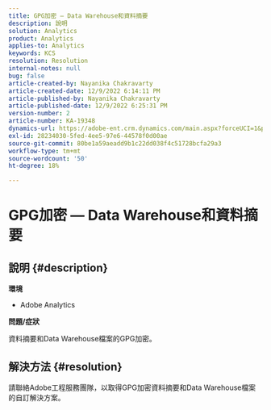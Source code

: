 ```yaml
---
title: GPG加密 — Data Warehouse和資料摘要
description: 說明
solution: Analytics
product: Analytics
applies-to: Analytics
keywords: KCS
resolution: Resolution
internal-notes: null
bug: false
article-created-by: Nayanika Chakravarty
article-created-date: 12/9/2022 6:14:11 PM
article-published-by: Nayanika Chakravarty
article-published-date: 12/9/2022 6:25:31 PM
version-number: 2
article-number: KA-19348
dynamics-url: https://adobe-ent.crm.dynamics.com/main.aspx?forceUCI=1&pagetype=entityrecord&etn=knowledgearticle&id=9e99a045-ed77-ed11-81aa-6045bd006b3d
exl-id: 28234030-5fed-4ee5-97e6-44578f0d00ae
source-git-commit: 80be1a59aeadd9b1c22dd038f4c51728bcfa29a3
workflow-type: tm+mt
source-wordcount: '50'
ht-degree: 18%

---
```


# GPG加密 — Data Warehouse和資料摘要

## 說明 {#description}


<b>環境</b>

- Adobe Analytics

<b>問題/症狀</b>

資料摘要和Data Warehouse檔案的GPG加密。


## 解決方法 {#resolution}


請聯絡Adobe工程服務團隊，以取得GPG加密資料摘要和Data Warehouse檔案的自訂解決方案。
